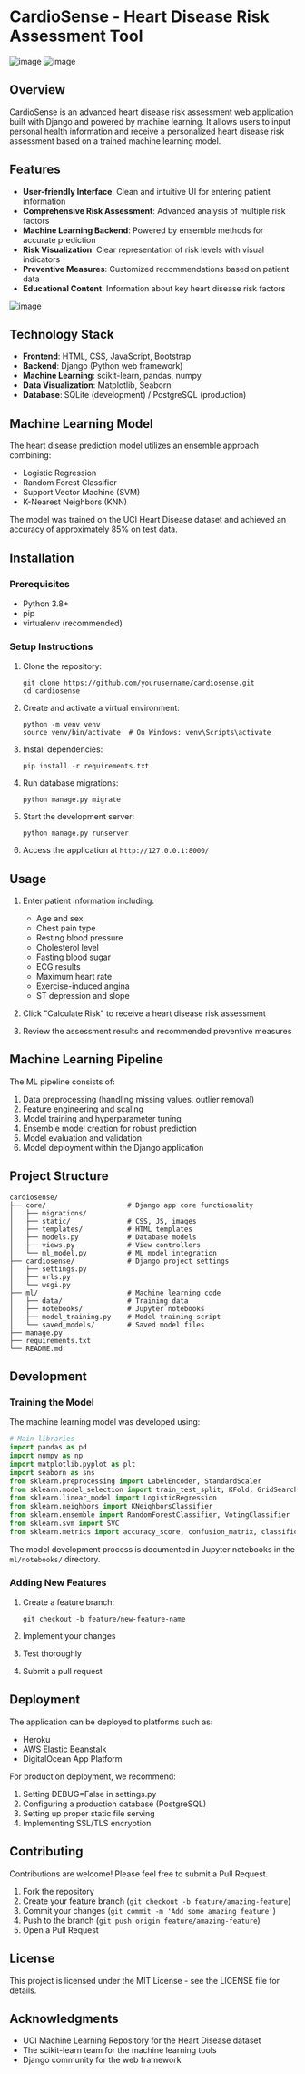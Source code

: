 # CardioSense - Heart Disease Risk Assessment Tool


![image](https://github.com/user-attachments/assets/7e097fa9-d309-4289-b06f-0bee14816880)
![image](https://github.com/user-attachments/assets/cf086100-6d1d-4826-885c-bdff448febe3)


## Overview

CardioSense is an advanced heart disease risk assessment web application built with Django and powered by machine learning. It allows users to input personal health information and receive a personalized heart disease risk assessment based on a trained machine learning model.

## Features

- **User-friendly Interface**: Clean and intuitive UI for entering patient information
- **Comprehensive Risk Assessment**: Advanced analysis of multiple risk factors
- **Machine Learning Backend**: Powered by ensemble methods for accurate prediction
- **Risk Visualization**: Clear representation of risk levels with visual indicators
- **Preventive Measures**: Customized recommendations based on patient data
- **Educational Content**: Information about key heart disease risk factors

![image](https://github.com/user-attachments/assets/65ab7add-5ab8-4070-a755-baa7973236f4)

## Technology Stack

- **Frontend**: HTML, CSS, JavaScript, Bootstrap
- **Backend**: Django (Python web framework)
- **Machine Learning**: scikit-learn, pandas, numpy
- **Data Visualization**: Matplotlib, Seaborn
- **Database**: SQLite (development) / PostgreSQL (production)

## Machine Learning Model

The heart disease prediction model utilizes an ensemble approach combining:
- Logistic Regression
- Random Forest Classifier
- Support Vector Machine (SVM)
- K-Nearest Neighbors (KNN)

The model was trained on the UCI Heart Disease dataset and achieved an accuracy of approximately 85% on test data.

## Installation

### Prerequisites
- Python 3.8+
- pip
- virtualenv (recommended)

### Setup Instructions

1. Clone the repository:
   ```
   git clone https://github.com/yourusername/cardiosense.git
   cd cardiosense
   ```

2. Create and activate a virtual environment:
   ```
   python -m venv venv
   source venv/bin/activate  # On Windows: venv\Scripts\activate
   ```

3. Install dependencies:
   ```
   pip install -r requirements.txt
   ```

4. Run database migrations:
   ```
   python manage.py migrate
   ```

5. Start the development server:
   ```
   python manage.py runserver
   ```

6. Access the application at `http://127.0.0.1:8000/`

## Usage

1. Enter patient information including:
   - Age and sex
   - Chest pain type
   - Resting blood pressure
   - Cholesterol level
   - Fasting blood sugar
   - ECG results
   - Maximum heart rate
   - Exercise-induced angina
   - ST depression and slope

2. Click "Calculate Risk" to receive a heart disease risk assessment

3. Review the assessment results and recommended preventive measures

## Machine Learning Pipeline

The ML pipeline consists of:
1. Data preprocessing (handling missing values, outlier removal)
2. Feature engineering and scaling
3. Model training and hyperparameter tuning
4. Ensemble model creation for robust prediction
5. Model evaluation and validation
6. Model deployment within the Django application

## Project Structure

```
cardiosense/
├── core/                    # Django app core functionality
│   ├── migrations/
│   ├── static/              # CSS, JS, images
│   ├── templates/           # HTML templates
│   ├── models.py            # Database models
│   ├── views.py             # View controllers
│   └── ml_model.py          # ML model integration
├── cardiosense/             # Django project settings
│   ├── settings.py
│   ├── urls.py
│   └── wsgi.py
├── ml/                      # Machine learning code
│   ├── data/                # Training data
│   ├── notebooks/           # Jupyter notebooks
│   ├── model_training.py    # Model training script
│   └── saved_models/        # Saved model files
├── manage.py
├── requirements.txt
└── README.md
```

## Development

### Training the Model
The machine learning model was developed using:
```python
# Main libraries
import pandas as pd
import numpy as np
import matplotlib.pyplot as plt
import seaborn as sns
from sklearn.preprocessing import LabelEncoder, StandardScaler
from sklearn.model_selection import train_test_split, KFold, GridSearchCV
from sklearn.linear_model import LogisticRegression
from sklearn.neighbors import KNeighborsClassifier
from sklearn.ensemble import RandomForestClassifier, VotingClassifier
from sklearn.svm import SVC
from sklearn.metrics import accuracy_score, confusion_matrix, classification_report
```

The model development process is documented in Jupyter notebooks in the `ml/notebooks/` directory.

### Adding New Features

1. Create a feature branch:
   ```
   git checkout -b feature/new-feature-name
   ```

2. Implement your changes

3. Test thoroughly

4. Submit a pull request

## Deployment

The application can be deployed to platforms such as:
- Heroku
- AWS Elastic Beanstalk
- DigitalOcean App Platform

For production deployment, we recommend:
1. Setting DEBUG=False in settings.py
2. Configuring a production database (PostgreSQL)
3. Setting up proper static file serving
4. Implementing SSL/TLS encryption

## Contributing

Contributions are welcome! Please feel free to submit a Pull Request.

1. Fork the repository
2. Create your feature branch (`git checkout -b feature/amazing-feature`)
3. Commit your changes (`git commit -m 'Add some amazing feature'`)
4. Push to the branch (`git push origin feature/amazing-feature`)
5. Open a Pull Request

## License

This project is licensed under the MIT License - see the LICENSE file for details.

## Acknowledgments

- UCI Machine Learning Repository for the Heart Disease dataset
- The scikit-learn team for the machine learning tools
- Django community for the web framework





